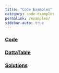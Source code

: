 ```yaml
---
title: "Code Examples"
category: code-examples
permalink: /examples/
sidebar-auto: true
---
```

### [Code](code)

### [DattaTable](dattatable)

### [Solutions](solutions)